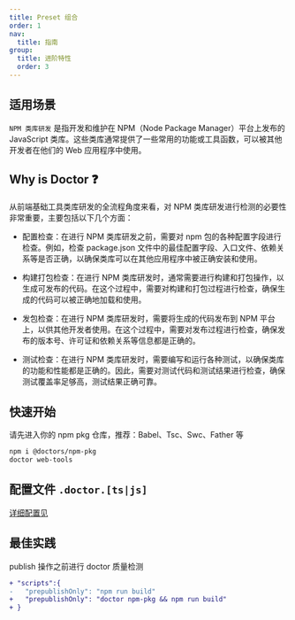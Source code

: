 ```yaml
---
title: Preset 组合
order: 1
nav:
  title: 指南
group:
  title: 进阶特性
  order: 3
---
```


## 适用场景

`NPM 类库研发` 是指开发和维护在 NPM（Node Package Manager）平台上发布的 JavaScript 类库。这些类库通常提供了一些常用的功能或工具函数，可以被其他开发者在他们的 Web 应用程序中使用。

## Why is Doctor ❓

从前端基础工具类库研发的全流程角度来看，对 NPM 类库研发进行检测的必要性非常重要，主要包括以下几个方面：

- 配置检查：在进行 NPM 类库研发之前，需要对 npm 包的各种配置字段进行检查。例如，检查 package.json 文件中的最佳配置字段、入口文件、依赖关系等是否正确，以确保类库可以在其他应用程序中被正确安装和使用。

- 构建打包检查：在进行 NPM 类库研发时，通常需要进行构建和打包操作，以生成可发布的代码。在这个过程中，需要对构建和打包过程进行检查，确保生成的代码可以被正确地加载和使用。

- 发包检查：在进行 NPM 类库研发时，需要将生成的代码发布到 NPM 平台上，以供其他开发者使用。在这个过程中，需要对发布过程进行检查，确保发布的版本号、许可证和依赖关系等信息都是正确的。

- 测试检查：在进行 NPM 类库研发时，需要编写和运行各种测试，以确保类库的功能和性能都是正确的。因此，需要对测试代码和测试结果进行检查，确保测试覆盖率足够高，测试结果正确可靠。

## 快速开始

请先进入你的 npm pkg 仓库，推荐：Babel、Tsc、Swc、Father 等

```sh
npm i @doctors/npm-pkg
doctor web-tools
```

## 配置文件 `.doctor.[ts|js]`

[详细配置见](/config/npm-pkg)

## 最佳实践

publish 操作之前进行 doctor 质量检测

```diff
+ "scripts":{
-   "prepublishOnly": "npm run build"
+   "prepublishOnly": "doctor npm-pkg && npm run build"
+ }
```
